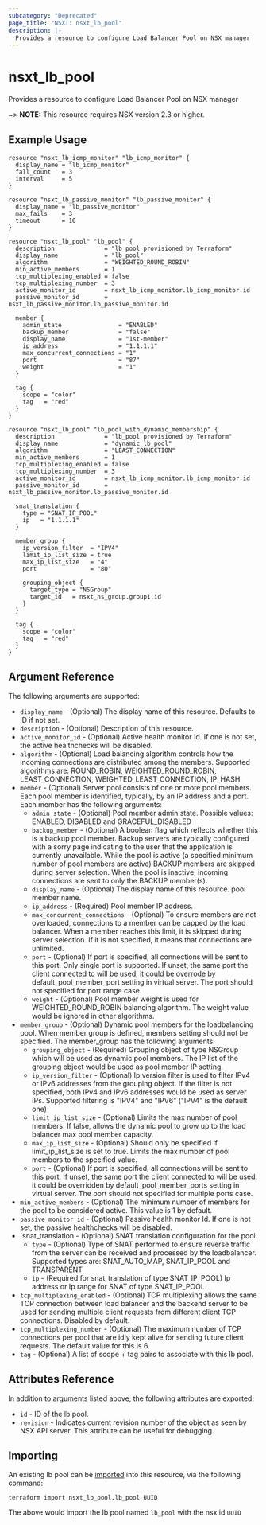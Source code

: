 ```yaml
---
subcategory: "Deprecated"
page_title: "NSXT: nsxt_lb_pool"
description: |-
  Provides a resource to configure Load Balancer Pool on NSX manager
---
```


# nsxt_lb_pool

Provides a resource to configure Load Balancer Pool on NSX manager

~> **NOTE:** This resource requires NSX version 2.3 or higher.

## Example Usage

```hcl
resource "nsxt_lb_icmp_monitor" "lb_icmp_monitor" {
  display_name = "lb_icmp_monitor"
  fall_count   = 3
  interval     = 5
}

resource "nsxt_lb_passive_monitor" "lb_passive_monitor" {
  display_name = "lb_passive_monitor"
  max_fails    = 3
  timeout      = 10
}

resource "nsxt_lb_pool" "lb_pool" {
  description              = "lb_pool provisioned by Terraform"
  display_name             = "lb_pool"
  algorithm                = "WEIGHTED_ROUND_ROBIN"
  min_active_members       = 1
  tcp_multiplexing_enabled = false
  tcp_multiplexing_number  = 3
  active_monitor_id        = nsxt_lb_icmp_monitor.lb_icmp_monitor.id
  passive_monitor_id       = nsxt_lb_passive_monitor.lb_passive_monitor.id

  member {
    admin_state                = "ENABLED"
    backup_member              = "false"
    display_name               = "1st-member"
    ip_address                 = "1.1.1.1"
    max_concurrent_connections = "1"
    port                       = "87"
    weight                     = "1"
  }

  tag {
    scope = "color"
    tag   = "red"
  }
}

resource "nsxt_lb_pool" "lb_pool_with_dynamic_membership" {
  description              = "lb_pool provisioned by Terraform"
  display_name             = "dynamic_lb_pool"
  algorithm                = "LEAST_CONNECTION"
  min_active_members       = 1
  tcp_multiplexing_enabled = false
  tcp_multiplexing_number  = 3
  active_monitor_id        = nsxt_lb_icmp_monitor.lb_icmp_monitor.id
  passive_monitor_id       = nsxt_lb_passive_monitor.lb_passive_monitor.id

  snat_translation {
    type = "SNAT_IP_POOL"
    ip   = "1.1.1.1"
  }

  member_group {
    ip_version_filter  = "IPV4"
    limit_ip_list_size = true
    max_ip_list_size   = "4"
    port               = "80"

    grouping_object {
      target_type = "NSGroup"
      target_id   = nsxt_ns_group.group1.id
    }
  }

  tag {
    scope = "color"
    tag   = "red"
  }
}
```

## Argument Reference

The following arguments are supported:

* `display_name` - (Optional) The display name of this resource. Defaults to ID if not set.
* `description` - (Optional) Description of this resource.
* `active_monitor_id` - (Optional) Active health monitor Id. If one is not set, the active healthchecks will be disabled.
* `algorithm` - (Optional) Load balancing algorithm controls how the incoming connections are distributed among the members. Supported algorithms are: ROUND_ROBIN, WEIGHTED_ROUND_ROBIN, LEAST_CONNECTION, WEIGHTED_LEAST_CONNECTION, IP_HASH.
* `member` - (Optional) Server pool consists of one or more pool members. Each pool member is identified, typically, by an IP address and a port. Each member has the following arguments:
  * `admin_state` - (Optional) Pool member admin state. Possible values: ENABLED, DISABLED and GRACEFUL_DISABLED
  * `backup_member` - (Optional) A boolean flag which reflects whether this is a backup pool member. Backup servers are typically configured with a sorry page indicating to the user that the application is currently unavailable. While the pool is active (a specified minimum number of pool members are active) BACKUP members are skipped during server selection. When the pool is inactive, incoming connections are sent to only the BACKUP member(s).
  * `display_name` - (Optional) The display name of this resource. pool member name.
  * `ip_address` - (Required) Pool member IP address.
  * `max_concurrent_connections` - (Optional) To ensure members are not overloaded, connections to a member can be capped by the load balancer. When a member reaches this limit, it is skipped during server selection. If it is not specified, it means that connections are unlimited.
  * `port` - (Optional) If port is specified, all connections will be sent to this port. Only single port is supported. If unset, the same port the client connected to will be used, it could be overrode by default_pool_member_port setting in virtual server. The port should not specified for port range case.
  * `weight` - (Optional) Pool member weight is used for WEIGHTED_ROUND_ROBIN balancing algorithm. The weight value would be ignored in other algorithms.
* `member_group` - (Optional) Dynamic pool members for the loadbalancing pool. When member group is defined, members setting should not be specified. The member_group has the following arguments:
  * `grouping_object` - (Required) Grouping object of type NSGroup which will be used as dynamic pool members. The IP list of the grouping object would be used as pool member IP setting.
  * `ip_version_filter` - (Optional) Ip version filter is used to filter IPv4 or IPv6 addresses from the grouping object. If the filter is not specified, both IPv4 and IPv6 addresses would be used as server IPs. Supported filtering is "IPV4" and "IPV6" ("IPV4" is the default one)
  * `limit_ip_list_size` - (Optional) Limits the max number of pool members. If false, allows the dynamic pool to grow up to the load balancer max pool member capacity.
  * `max_ip_list_size` - (Optional) Should only be specified if limit_ip_list_size is set to true. Limits the max number of pool members to the specified value.
  * `port` - (Optional) If port is specified, all connections will be sent to this port. If unset, the same port the client connected to will be used, it could be overridden by default_pool_member_ports setting in virtual server. The port should not specified for multiple ports case.
* `min_active_members` - (Optional) The minimum number of members for the pool to be considered active. This value is 1 by default.
* `passive_monitor_id` - (Optional) Passive health monitor Id. If one is not set, the passive healthchecks will be disabled.
* `snat_translation - (Optional) SNAT translation configuration for the pool.
  * `type` - (Optional) Type of SNAT performed to ensure reverse traffic from the server can be received and processed by the loadbalancer. Supported types are: SNAT_AUTO_MAP, SNAT_IP_POOL and TRANSPARENT
  * `ip` - (Required for snat_translation of type SNAT_IP_POOL) Ip address or Ip range for SNAT of type SNAT_IP_POOL.
* `tcp_multiplexing_enabled` - (Optional) TCP multiplexing allows the same TCP connection between load balancer and the backend server to be used for sending multiple client requests from different client TCP connections. Disabled by default.
* `tcp_multiplexing_number` - (Optional) The maximum number of TCP connections per pool that are idly kept alive for sending future client requests. The default value for this is 6.
* `tag` - (Optional) A list of scope + tag pairs to associate with this lb pool.

## Attributes Reference

In addition to arguments listed above, the following attributes are exported:

* `id` - ID of the lb pool.
* `revision` - Indicates current revision number of the object as seen by NSX API server. This attribute can be useful for debugging.

## Importing

An existing lb pool can be [imported][docs-import] into this resource, via the following command:

[docs-import]: https://developer.hashicorp.com/terraform/cli/import

```shell
terraform import nsxt_lb_pool.lb_pool UUID
```

The above would import the lb pool named `lb_pool` with the nsx id `UUID`
